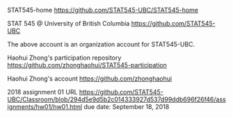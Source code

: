 STAT545-home https://github.com/STAT545-UBC/STAT545-home

STAT 545 @ University of British Columbia https://github.com/STAT545-UBC

The above account is an organization account for STAT545-UBC.


Haohui Zhong's participation repository https://github.com/zhonghaohui/STAT545-participation

Haohui Zhong's account https://github.com/zhonghaohui


2018 assignment 01 URL https://github.com/STAT545-UBC/Classroom/blob/294d5e9d5b2c014333927d537d99ddb696f26f46/assignments/hw01/hw01.html
due date: September 18, 2018
